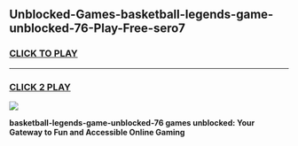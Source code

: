 
## Unblocked-Games-basketball-legends-game-unblocked-76-Play-Free-sero7
<h3>
<a href="https://premium76.site?title=basketball-legends-game-unblocked-76&ref=23A">CLICK TO PLAY</a></h3>
<hr>

<h3>
<a href="https://premium76.site?title=basketball-legends-game-unblocked-76&ref=23A">CLICK 2 PLAY</a>
  
</h3>

<a href="https://premium76.site?title=basketball-legends-game-unblocked-76&ref=23A"><img src="https://clearcache.store/games.png"></a>


**basketball-legends-game-unblocked-76 games unblocked: Your Gateway to Fun and Accessible Online Gaming**
